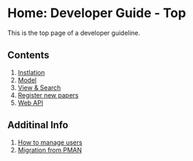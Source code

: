 # Home: Developer Guide - Top
This is the top page of a developer guideline.

## Contents
1. [Instlation]()
1. [Model](./models.md)
1. [View & Search](./dashboard.md)
1. [Register new papers](./registration.md)
1. [Web API](./api.md)


## Additinal Info
1. [How to manage users]()
1. [Migration from PMAN]()





